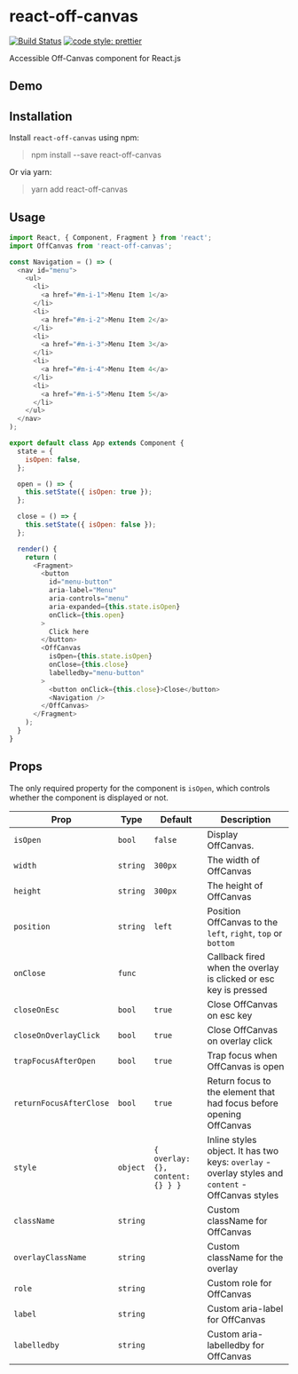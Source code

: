 # react-off-canvas 
[![Build Status](https://travis-ci.com/neosiae/react-off-canvas.svg?branch=master)](https://travis-ci.com/neosiae/react-off-canvas) [![code style: prettier](https://img.shields.io/badge/code_style-prettier-ff69b4.svg?style=flat-square)](https://github.com/prettier/prettier)

Accessible Off-Canvas component for React.js

## Demo

## Installation

Install `react-off-canvas` using npm:

> npm install --save react-off-canvas

Or via yarn:

> yarn add react-off-canvas

## Usage

```javascript
import React, { Component, Fragment } from 'react';
import OffCanvas from 'react-off-canvas';

const Navigation = () => (
  <nav id="menu">
    <ul>
      <li>
        <a href="#m-i-1">Menu Item 1</a>
      </li>
      <li>
        <a href="#m-i-2">Menu Item 2</a>
      </li>
      <li>
        <a href="#m-i-3">Menu Item 3</a>
      </li>
      <li>
        <a href="#m-i-4">Menu Item 4</a>
      </li>
      <li>
        <a href="#m-i-5">Menu Item 5</a>
      </li>
    </ul>
  </nav>
);

export default class App extends Component {
  state = {
    isOpen: false,
  };

  open = () => {
    this.setState({ isOpen: true });
  };

  close = () => {
    this.setState({ isOpen: false });
  };

  render() {
    return (
      <Fragment>
        <button
          id="menu-button"
          aria-label="Menu"
          aria-controls="menu"
          aria-expanded={this.state.isOpen}
          onClick={this.open}
        >
          Click here
        </button>
        <OffCanvas
          isOpen={this.state.isOpen}
          onClose={this.close}
          labelledby="menu-button"
        >
          <button onClick={this.close}>Close</button>
          <Navigation />
        </OffCanvas>
      </Fragment>
    );
  }
}
```

## Props 

The only required property for the component is `isOpen`, which controls whether the component is displayed or not.

| Prop | Type | Default | Description |
| ---- | ---- | ------- | ----------- |
| `isOpen` | `bool` | `false` | Display OffCanvas. |
| `width` | `string` | `300px` | The width of OffCanvas | 
| `height` | `string` | `300px` | The height of OffCanvas |
| `position` | `string` | `left` | Position OffCanvas to the `left`, `right`, `top` or `bottom` |
| `onClose` | `func` | | Callback fired when the overlay is clicked or esc key is pressed |
| `closeOnEsc` | `bool` | `true` | Close OffCanvas on esc key |
| `closeOnOverlayClick` | `bool` | `true` | Close OffCanvas on overlay click | 
| `trapFocusAfterOpen` | `bool` | `true` | Trap focus when OffCanvas is open |
| `returnFocusAfterClose` | `bool` | `true` | Return focus to the element that had focus before opening OffCanvas |
| `style` | `object` | `{ overlay: {}, content: {} } }` | Inline styles object. It has two keys: `overlay` - overlay styles and `content` - OffCanvas styles |
| `className` | `string` | | Custom className for OffCanvas |
| `overlayClassName` | `string` | | Custom className for the overlay | 
| `role` | `string` | | Custom role for OffCanvas |
| `label` | `string` | | Custom aria-label for OffCanvas |
| `labelledby` | `string` | | Custom aria-labelledby for OffCanvas |

